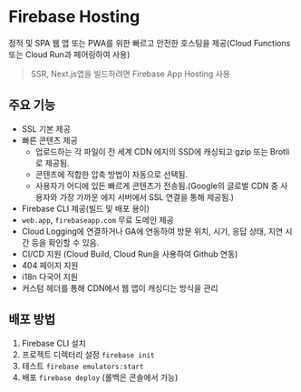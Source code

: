 # Firebase Hosting
정적 및 SPA 웹 앱 또는 PWA를 위한 빠르고 안전한 호스팅을 제공(Cloud Functions 또는 Cloud Run과 페어링하여 사용)

> SSR, Next.js앱을 빌드하려면 Firebase App Hosting 사용

## 주요 기능
- SSL 기본 제공
- 빠른 콘텐츠 제공
  - 업로드하는 각 파일이 전 세계 CDN 에지의 SSD에 캐싱되고 gzip 또는 Brotli로 제공됨.
  - 콘텐츠에 적합한 압축 방법이 자동으로 선택됨.
  - 사용자가 어디에 있든 빠르게 콘텐츠가 전송됨.(Google의 글로벌 CDN 중 사용자와 가장 가까운 에지 서버에서 SSL 연결을 통해 제공됨.)
- Firebase CLI 제공(빌드 및 배포 용이)
- `web.app`, `firebaseapp.com` 무료 도메인 제공
- Cloud Logging에 연결하거나 GA에 연동하여 방문 위치, 시기, 응답 상태, 지연 시간 등을 확인할 수 있음.
- CI/CD 지원 (Cloud Build, Cloud Run을 사용하여 Github 연동)
- 404 페이지 지원
- i18n 다국어 지원
- 커스텀 헤더를 통해 CDN에서 웹 앱이 캐싱디는 방식을 관리

## 배포 방법
1. Firebase CLI 설치
2. 프로젝트 디렉터리 설정 `firebase init`
3. 테스트 `firebase emulators:start`
4. 배포 `firebase deploy` (롤백은 콘솔에서 가능)